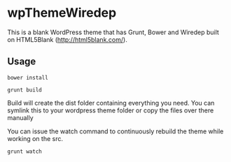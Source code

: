 # wpThemeWiredep
This is a blank WordPress theme that has Grunt, Bower and Wiredep built on HTML5Blank (http://html5blank.com/).

Usage
-----

```bower install```

```grunt build```

Build will create the dist folder containing everything you need. You can symlink this to your wordpress theme folder or copy the files over there manually

You can issue the watch command to continuously rebuild the theme while working on the src.

```grunt watch```
